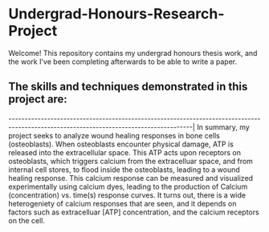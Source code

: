 # Undergrad-Honours-Research-Project
Welcome! This repository contains my undergrad honours thesis work, and the work I've been completing afterwards to be able to write a paper. 

The skills and techniques demonstrated in this project are: 
-

---------------------------------------------------------------------------------------------------------------------------------------|
In summary, my project seeks to analyze wound healing responses in bone cells (osteoblasts). When osteoblasts encounter physical damage, ATP is released into the extracellular space. This ATP acts upon receptors on osteoblasts, which triggers calcium from the extracelluar space, and from internal cell stores, to flood inside the osteoblasts, leading to a wound healing response. This calcium response can be measured and visualized experimentally using calcium dyes, leading to the production of Calcium (concentration) vs. time(s) response curves. It turns out, there is a wide heterogeniety of calcium responses that are seen, and it depends on factors such as extracelluar [ATP] concentration, and the calcium receptors on the cell. 


